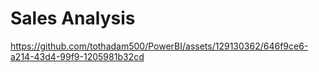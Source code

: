 # Sales Analysis

https://github.com/tothadam500/PowerBI/assets/129130362/646f9ce6-a214-43d4-99f9-1205981b32cd

